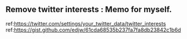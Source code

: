 Remove twitter interests : Memo for myself.
----

ref:https://twitter.com/settings/your_twitter_data/twitter_interests
ref:https://gist.github.com/edjw/61cda68535b237fa7fa8db23842c1b6d

